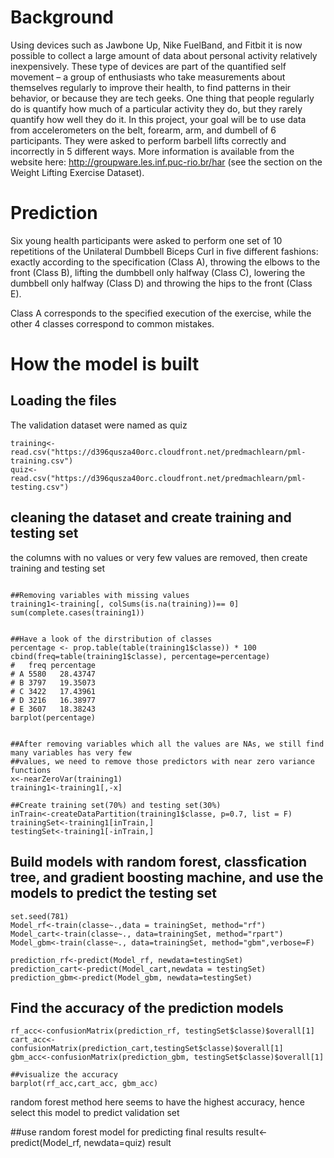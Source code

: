 # Background

Using devices such as Jawbone Up, Nike FuelBand, and Fitbit it is now possible to collect a large amount of data about personal
activity relatively inexpensively. These type of devices are part of the quantified self movement – a group of enthusiasts who 
take measurements about themselves regularly to improve their health, to find patterns in their behavior, or because they are tech geeks.
One thing that people regularly do is quantify how much of a particular activity they do, but they rarely quantify how well they do it. 
In this project, your goal will be to use data from accelerometers on the belt, forearm, arm, and dumbell of 6 participants. They were
asked to perform barbell lifts correctly and incorrectly in 5 different ways. More information is available 
from the website here: http://groupware.les.inf.puc-rio.br/har (see the section on the Weight Lifting Exercise Dataset).

# Prediction
Six young health participants were asked to perform one set of 10 repetitions of the Unilateral Dumbbell 
Biceps Curl in five different fashions: exactly according to the specification (Class A), throwing the elbows to the front (Class B), 
lifting the dumbbell only halfway (Class C), lowering the dumbbell only halfway (Class D) and throwing the hips to the front (Class E).

Class A corresponds to the specified execution of the exercise, while the other 4 classes correspond to common mistakes.

# How the model is built

## Loading the files
The validation dataset were named as quiz

    training<-read.csv("https://d396qusza40orc.cloudfront.net/predmachlearn/pml-training.csv")
    quiz<-read.csv("https://d396qusza40orc.cloudfront.net/predmachlearn/pml-testing.csv")

## cleaning the dataset and create training and testing set
the columns with no values or very few values are removed, then create training and testing set 

```

##Removing variables with missing values
training1<-training[, colSums(is.na(training))== 0]
sum(complete.cases(training1))


##Have a look of the dirstribution of classes
percentage <- prop.table(table(training1$classe)) * 100
cbind(freq=table(training1$classe), percentage=percentage)
#   freq percentage
# A 5580   28.43747
# B 3797   19.35073
# C 3422   17.43961
# D 3216   16.38977
# E 3607   18.38243
barplot(percentage)


##After removing variables which all the values are NAs, we still find many variables has very few
##values, we need to remove those predictors with near zero variance functions
x<-nearZeroVar(training1)
training1<-training1[,-x]

##Create training set(70%) and testing set(30%)
inTrain<-createDataPartition(training1$classe, p=0.7, list = F)
trainingSet<-training1[inTrain,]
testingSet<-training1[-inTrain,]

```

## Build models with random forest, classfication tree, and gradient boosting machine, and use the models to predict the testing set
   
    set.seed(781)
    Model_rf<-train(classe~.,data = trainingSet, method="rf")
    Model_cart<-train(classe~., data=trainingSet, method="rpart")
    Model_gbm<-train(classe~., data=trainingSet, method="gbm",verbose=F)

    prediction_rf<-predict(Model_rf, newdata=testingSet)
    prediction_cart<-predict(Model_cart,newdata = testingSet)
    prediction_gbm<-predict(Model_gbm, newdata=testingSet)
    
## Find the accuracy of the prediction models
    rf_acc<-confusionMatrix(prediction_rf, testingSet$classe)$overall[1]
    cart_acc<-confusionMatrix(prediction_cart,testingSet$classe)$overall[1]
    gbm_acc<-confusionMatrix(prediction_gbm, testingSet$classe)$overall[1]
    
    ##visualize the accuracy
    barplot(rf_acc,cart_acc, gbm_acc)

random forest method here seems to have the highest accuracy, hence select this model to predict validation set

##use random forest model for predicting final results 
    result<-predict(Model_rf, newdata=quiz)
    result
